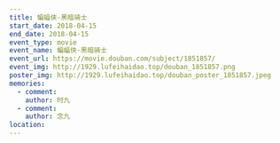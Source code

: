 ```yaml
---
title: 蝙蝠侠-黑暗骑士
start_date: 2018-04-15
end_date: 2018-04-15
event_type: movie
event_name: 蝙蝠侠-黑暗骑士
event_url: https://movie.douban.com/subject/1851857/
event_img: http://1929.lufeihaidao.top/douban_1851857.png
poster_img: http://1929.lufeihaidao.top/douban_poster_1851857.jpeg
memories:
  - comment: 
    author: 时九
  - comment: 
    author: 念九
location: 
---
```

